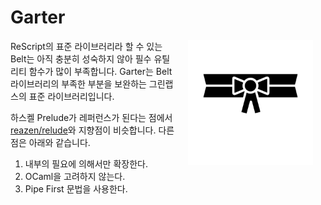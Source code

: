 # Garter

<img src="docs/garter.svg" alt="garter"
     width="200" height="200" style="float: right;" hspace="20" />

ReScript의 표준 라이브러리라 할 수 있는 Belt는 아직 충분히 성숙하지 않아 필수 유틸리티 함수가 많이 부족합니다.
Garter는 Belt 라이브러리의 부족한 부분을 보완하는 그린랩스의 표준 라이브러리입니다.

하스켈 Prelude가 레퍼런스가 된다는 점에서 [reazen/relude](https://github.com/reazen/relude/tree/master/src)와 지향점이 비슷합니다.
다른점은 아래와 같습니다.

1. 내부의 필요에 의해서만 확장한다.
2. OCaml을 고려하지 않는다.
3. Pipe First 문법을 사용한다.
